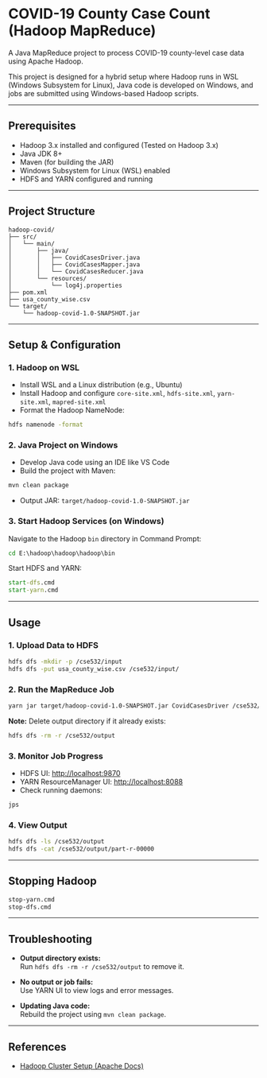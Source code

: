 # COVID-19 County Case Count (Hadoop MapReduce)

A Java MapReduce project to process COVID-19 county-level case data using Apache Hadoop.

This project is designed for a hybrid setup where Hadoop runs in WSL (Windows Subsystem for Linux), Java code is developed on Windows, and jobs are submitted using Windows-based Hadoop scripts.

---

##  Prerequisites

- Hadoop 3.x installed and configured (Tested on Hadoop 3.x)
- Java JDK 8+
- Maven (for building the JAR)
- Windows Subsystem for Linux (WSL) enabled
- HDFS and YARN configured and running

---

##  Project Structure

```
hadoop-covid/
├── src/
│   └── main/
│       ├── java/
│       │   ├── CovidCasesDriver.java
│       │   ├── CovidCasesMapper.java
│       │   └── CovidCasesReducer.java
│       └── resources/
│           └── log4j.properties
├── pom.xml
├── usa_county_wise.csv
└── target/
    └── hadoop-covid-1.0-SNAPSHOT.jar
```

---

##  Setup & Configuration

### 1. Hadoop on WSL

- Install WSL and a Linux distribution (e.g., Ubuntu)
- Install Hadoop and configure `core-site.xml`, `hdfs-site.xml`, `yarn-site.xml`, `mapred-site.xml`
- Format the Hadoop NameNode:

```bash
hdfs namenode -format
```

### 2. Java Project on Windows

- Develop Java code using an IDE like VS Code
- Build the project with Maven:

```bash
mvn clean package
```

- Output JAR: `target/hadoop-covid-1.0-SNAPSHOT.jar`

### 3. Start Hadoop Services (on Windows)

Navigate to the Hadoop `bin` directory in Command Prompt:

```cmd
cd E:\hadoop\hadoop\hadoop\bin
```

Start HDFS and YARN:

```cmd
start-dfs.cmd
start-yarn.cmd
```

---

##  Usage

### 1. Upload Data to HDFS

```bash
hdfs dfs -mkdir -p /cse532/input
hdfs dfs -put usa_county_wise.csv /cse532/input/
```

### 2. Run the MapReduce Job

```bash
yarn jar target/hadoop-covid-1.0-SNAPSHOT.jar CovidCasesDriver /cse532/input/usa_county_wise.csv /cse532/output
```

**Note:** Delete output directory if it already exists:

```bash
hdfs dfs -rm -r /cse532/output
```

### 3. Monitor Job Progress

- HDFS UI: [http://localhost:9870](http://localhost:9870)
- YARN ResourceManager UI: [http://localhost:8088](http://localhost:8088)
- Check running daemons:

```bash
jps
```

### 4. View Output

```bash
hdfs dfs -ls /cse532/output
hdfs dfs -cat /cse532/output/part-r-00000
```

---

##  Stopping Hadoop

```cmd
stop-yarn.cmd
stop-dfs.cmd
```

---

##  Troubleshooting

- **Output directory exists:**  
  Run `hdfs dfs -rm -r /cse532/output` to remove it.

- **No output or job fails:**  
  Use YARN UI to view logs and error messages.

- **Updating Java code:**  
  Rebuild the project using `mvn clean package`.

---

##  References

- [Hadoop Cluster Setup (Apache Docs)](https://hadoop.apache.org/docs/stable/hadoop-project-dist/hadoop-common/ClusterSetup.html)



